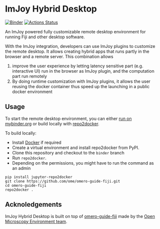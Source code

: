 # ImJoy Hybrid Desktop
[![Binder](https://mybinder.org/badge_logo.svg)](https://mybinder.org/v2/gh/imjoy-team/imjoy-hybrid-desktop/binder?urlpath=desktop)
[![Actions Status](https://github.com/imjoy-team/imjoy-hybrid-desktop/workflows/repo2docker/badge.svg)](https://github.com/imjoy-team/imjoy-hybrid-desktop/actions)


An ImJoy powered fully customizable remote desktop environment for running Fiji and other desktop software.

With the ImJoy integration, developers can use ImJoy plugins to customize the remote desktop. It allows creating hybrid apps that runs partly in the browser and a remote server. This combination allows 
 1) improve the user experience by letting latency sensitive part (e.g. interactive UI) run in the browser as ImJoy plugin, and the computation part run remotely
 2) By doing runtime customization with ImJoy plugins, it allows the user reusing the docker container thus speed up the launching in a public docker environment


## Usage
To start the remote desktop environment, you can either [run on mybinder.org](https://mybinder.org/v2/gh/imjoy-team/imjoy-hybrid-desktop/binder?urlpath=desktop) or build locally with [repo2docker](https://repo2docker.readthedocs.io/).

To build locally:

 * Install [Docker](https://www.docker.com/) if required
 * Create a virtual environment and install repo2docker from PyPI.
 * Clone this repository and checkout to the `binder` branch
 * Run  ``repo2docker``. 
 * Depending on the permissions, you might have to run the command as an admin

```
pip install jupyter-repo2docker
git clone https://github.com/ome/omero-guide-fiji.git
cd omero-guide-fiji
repo2docker .
```

## Acknoledgements

ImJoy Hybrid Desktop is built on top of [omero-guide-fiji](https://github.com/ome/omero-guide-fiji) made by the [Open Microscopy Environment team](https://github.com/ome).